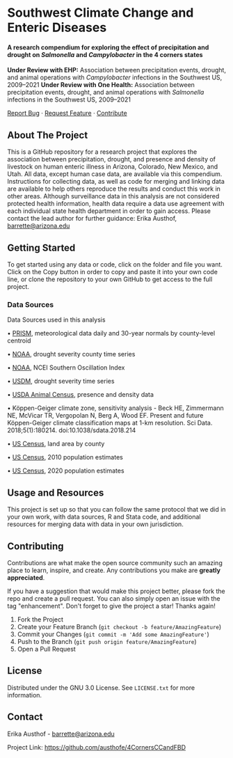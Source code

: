 # Southwest Climate Change and Enteric Diseases

#### A research compendium for exploring the effect of precipitation and drought on _Salmonella_ and _Campylobacter_ in the 4 corners states
**Under Review with EHP:** Association between precipitation events, drought, and animal operations with _Campylobacter_ infections in the Southwest US, 2009–2021
**Under Review with One Health:** Association between precipitation events, drought, and animal operations with _Salmonella_ infections in the Southwest US, 2009–2021
 

[Report Bug](https://github.com/austhofe/4CornersCCandFBD/issues) · [Request Feature](https://github.com/austhofe/4CornersCCandFBD/issues) · [Contribute](https://github.com/austhofe/4CornersCCandFBD/pulls)

## About The Project

This is a GitHub repository for a research project that explores the association between precipitation, drought, and presence and density of livestock on human enteric illness in Arizona, Colorado, New Mexico, and Utah. All data, except human case data, are available via this compendium. Instructions for collecting data, as well as code for merging and linking data are available to help others reproduce the results and conduct this work in other areas. Although surveillance data in this analysis are not considered protected health information, health data require a data use agreement with each individual state health department in order to gain access. Please contact the lead author for further guidance: Erika Austhof, [barrette\@arizona.edu](mailto:barrette@arizona.edu)

## Getting Started

To get started using any data or code, click on the folder and file you want. Click on the Copy button in order to copy and paste it into your own code line, or clone the repository to your own GitHub to get access to the full project.

### Data Sources
Data Sources used in this analysis

•	[PRISM](https://prism.oregonstate.edu/explorer/), meteorological data daily and 30-year normals by county-level centroid 

•	[NOAA](https://www.ncei.noaa.gov/access/monitoring/climate-at-a-glance/county/time-series), drought severity county time series

•	[NOAA](https://www.ncei.noaa.gov/access/monitoring/enso/soi), NCEI Southern Oscillation Index

•	[USDM](https://droughtmonitor.unl.edu/dmData/Timeseries.aspx), drought severity time series

•	[USDA Animal Census](https://www.nass.usda.gov/Data_and_Statistics/County_Data_Files/Livestock_County_Estimates/index.php), presence and density data

•	Köppen-Geiger climate zone, sensitivity analysis
        - Beck HE, Zimmermann NE, McVicar TR, Vergopolan N, Berg A, Wood EF. Present and future Köppen-Geiger climate classification maps at 1-km resolution. Sci Data. 2018;5(1):180214. doi:10.1038/sdata.2018.214
        
•	[US Census](https://www.census.gov/geographies/reference-files/time-series/geo/gazetteer-files.html), land area by county

•	[US Census](https://www.census.gov/data/datasets/time-series/demo/popest/2010s-counties-total.html), 2010 population estimates

•	[US Census](https://www.census.gov/data/datasets/time-series/demo/popest/2020s-counties-total.html), 2020 population estimates


## Usage and Resources

This project is set up so that you can follow the same protocol that we did in your own work, with data sources, R and Stata code, and additional resources for merging data with data in your own jurisdiction.

## Contributing

Contributions are what make the open source community such an amazing place to learn, inspire, and create. Any contributions you make are **greatly appreciated**.

If you have a suggestion that would make this project better, please fork the repo and create a pull request. You can also simply open an issue with the tag "enhancement". Don't forget to give the project a star! Thanks again!

1.  Fork the Project
2.  Create your Feature Branch (`git checkout -b feature/AmazingFeature`)
3.  Commit your Changes (`git commit -m 'Add some AmazingFeature'`)
4.  Push to the Branch (`git push origin feature/AmazingFeature`)
5.  Open a Pull Request

## License

Distributed under the GNU 3.0 License. See `LICENSE.txt` for more information.

## Contact

Erika Austhof - [barrette\@arizona.edu](mailto:barrette@arizona.edu)

Project Link: <https://github.com/austhofe/4CornersCCandFBD>
